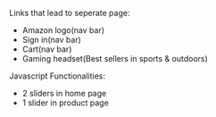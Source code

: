 Links that lead to seperate page:
- Amazon logo(nav bar)
- Sign in(nav bar)
- Cart(nav bar)
- Gaming headset(Best sellers in sports & outdoors)

Javascript Functionalities:
- 2 sliders in home page
- 1 slider in product page
